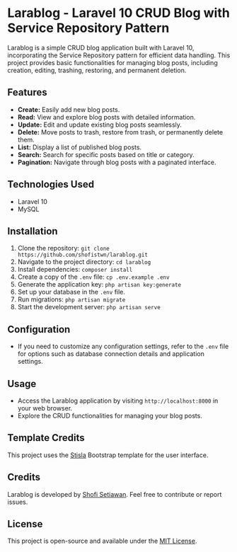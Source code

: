 # Larablog - Laravel 10 CRUD Blog with Service Repository Pattern

Larablog is a simple CRUD blog application built with Laravel 10, incorporating the Service Repository pattern for efficient data handling. This project provides basic functionalities for managing blog posts, including creation, editing, trashing, restoring, and permanent deletion.

## Features

- **Create:** Easily add new blog posts.
- **Read:** View and explore blog posts with detailed information.
- **Update:** Edit and update existing blog posts seamlessly.
- **Delete:** Move posts to trash, restore from trash, or permanently delete them.
- **List:** Display a list of published blog posts.
- **Search:** Search for specific posts based on title or category.
- **Pagination:** Navigate through blog posts with a paginated interface.

## Technologies Used

- Laravel 10
- MySQL

## Installation

1. Clone the repository: `git clone https://github.com/shofistwn/larablog.git`
2. Navigate to the project directory: `cd larablog`
3. Install dependencies: `composer install`
4. Create a copy of the `.env` file: `cp .env.example .env`
5. Generate the application key: `php artisan key:generate`
6. Set up your database in the `.env` file.
7. Run migrations: `php artisan migrate`
8. Start the development server: `php artisan serve`

## Configuration

- If you need to customize any configuration settings, refer to the `.env` file for options such as database connection details and application settings.

## Usage

- Access the Larablog application by visiting `http://localhost:8000` in your web browser.
- Explore the CRUD functionalities for managing your blog posts.

## Template Credits

This project uses the [Stisla](https://github.com/stisla/stisla) Bootstrap template for the user interface.

## Credits

Larablog is developed by [Shofi Setiawan](https://github.com/shofistwn). Feel free to contribute or report issues.

## License

This project is open-source and available under the [MIT License](LICENSE).
